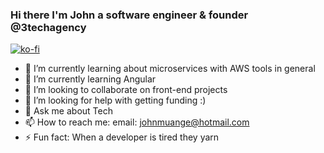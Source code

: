 ### Hi there I'm John a software engineer & founder @3techagency

[![ko-fi](https://ko-fi.com/img/githubbutton_sm.svg)](https://ko-fi.com/M4M45JNFX)

- 🔭 I’m currently learning about microservices with AWS tools in general
- 🌱 I’m currently learning Angular
- 👯 I’m looking to collaborate on front-end projects
- 🤔 I’m looking for help with getting funding :)
- 💬 Ask me about Tech
- 📫 How to reach me: email: johnmuange@hotmail.com 
- ⚡ Fun fact: When a developer is tired they yarn
